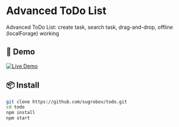 # Advanced ToDo List

Advanced ToDo List:
create task,
search task,
drag-and-drop,
offline (localForage) working

## 🚀 Demo

[![Live Demo](https://img.shields.io/badge/demo-live-brightgreen.svg)](advtdl.netlify.app)


## 📦 Install
```bash
git clone https://github.com/sugrobov/todo.git
cd todo
npm install
npm start
